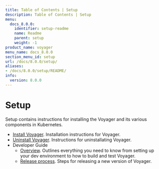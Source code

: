 ```yaml
---
title: Table of Contents | Setup
description: Table of Contents | Setup
menu:
  docs_8.0.0:
    identifier: setup-readme
    name: Readme
    parent: setup
    weight: -1
product_name: voyager
menu_name: docs_8.0.0
section_menu_id: setup
url: /docs/8.0.0/setup/
aliases:
- /docs/8.0.0/setup/README/
info:
  version: 8.0.0
---
```


# Setup

Setup contains instructions for installing the Voyager and its various components in Kubernetes.

- [Install Voyager](/docs/8.0.0/setup/install). Installation instructions for Voyager.
- [Uninstall Voyager](/docs/8.0.0/setup/uninstall). Instructions for uninstallating Voyager.
- Developer Guide
  - [Overview](/docs/8.0.0/setup/developer-guide/overview). Outlines everything you need to know from setting up your dev environment to how to build and test Voyager.
  - [Release process](/docs/8.0.0/setup/developer-guide/release). Steps for releasing a new version of Voyager.
